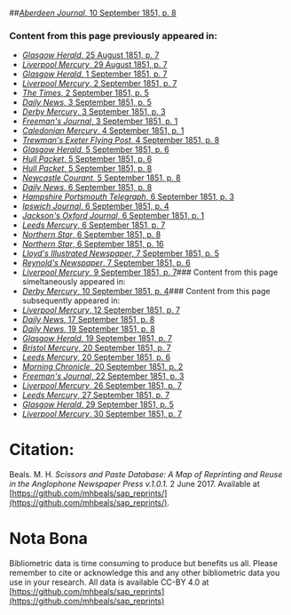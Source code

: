 ##[*Aberdeen Journal*, 10 September 1851, p. 8](https://mhbeals.github.io/sap_html/Aberdeen-Journal/Aberdeen-Journal-10-September-1851-p-8)

### Content from this page previously appeared in:
+ [*Glasgow Herald*, 25 August 1851, p. 7](https://mhbeals.github.io/sap_html/Glasgow-Herald/Glasgow-Herald-25-August-1851-p-7)
+ [*Liverpool Mercury*, 29 August 1851, p. 7](https://mhbeals.github.io/sap_html/Liverpool-Mercury/Liverpool-Mercury-29-August-1851-p-7)
+ [*Glasgow Herald*, 1 September 1851, p. 7](https://mhbeals.github.io/sap_html/Glasgow-Herald/Glasgow-Herald-1-September-1851-p-7)
+ [*Liverpool Mercury*, 2 September 1851, p. 7](https://mhbeals.github.io/sap_html/Liverpool-Mercury/Liverpool-Mercury-2-September-1851-p-7)
+ [*The Times*, 2 September 1851, p. 5](https://mhbeals.github.io/sap_html/The-Times/The-Times-2-September-1851-p-5)
+ [*Daily News*, 3 September 1851, p. 5](https://mhbeals.github.io/sap_html/Daily-News/Daily-News-3-September-1851-p-5)
+ [*Derby Mercury*, 3 September 1851, p. 3](https://mhbeals.github.io/sap_html/Derby-Mercury/Derby-Mercury-3-September-1851-p-3)
+ [*Freeman's Journal*, 3 September 1851, p. 1](https://mhbeals.github.io/sap_html/Freeman's-Journal/Freeman's-Journal-3-September-1851-p-1)
+ [*Caledonian Mercury*, 4 September 1851, p. 1](https://mhbeals.github.io/sap_html/Caledonian-Mercury/Caledonian-Mercury-4-September-1851-p-1)
+ [*Trewman's Exeter Flying Post*, 4 September 1851, p. 8](https://mhbeals.github.io/sap_html/Trewman's-Exeter-Flying-Post/Trewman's-Exeter-Flying-Post-4-September-1851-p-8)
+ [*Glasgow Herald*, 5 September 1851, p. 6](https://mhbeals.github.io/sap_html/Glasgow-Herald/Glasgow-Herald-5-September-1851-p-6)
+ [*Hull Packet*, 5 September 1851, p. 6](https://mhbeals.github.io/sap_html/Hull-Packet/Hull-Packet-5-September-1851-p-6)
+ [*Hull Packet*, 5 September 1851, p. 8](https://mhbeals.github.io/sap_html/Hull-Packet/Hull-Packet-5-September-1851-p-8)
+ [*Newcastle Courant*, 5 September 1851, p. 8](https://mhbeals.github.io/sap_html/Newcastle-Courant/Newcastle-Courant-5-September-1851-p-8)
+ [*Daily News*, 6 September 1851, p. 8](https://mhbeals.github.io/sap_html/Daily-News/Daily-News-6-September-1851-p-8)
+ [*Hampshire Portsmouth Telegraph*, 6 September 1851, p. 3](https://mhbeals.github.io/sap_html/Hampshire-Portsmouth-Telegraph/Hampshire-Portsmouth-Telegraph-6-September-1851-p-3)
+ [*Ipswich Journal*, 6 September 1851, p. 4](https://mhbeals.github.io/sap_html/Ipswich-Journal/Ipswich-Journal-6-September-1851-p-4)
+ [*Jackson's Oxford Journal*, 6 September 1851, p. 1](https://mhbeals.github.io/sap_html/Jackson's-Oxford-Journal/Jackson's-Oxford-Journal-6-September-1851-p-1)
+ [*Leeds Mercury*, 6 September 1851, p. 7](https://mhbeals.github.io/sap_html/Leeds-Mercury/Leeds-Mercury-6-September-1851-p-7)
+ [*Northern Star*, 6 September 1851, p. 8](https://mhbeals.github.io/sap_html/Northern-Star/Northern-Star-6-September-1851-p-8)
+ [*Northern Star*, 6 September 1851, p. 16](https://mhbeals.github.io/sap_html/Northern-Star/Northern-Star-6-September-1851-p-16)
+ [*Lloyd's Illustrated Newspaper*, 7 September 1851, p. 5](https://mhbeals.github.io/sap_html/Lloyd's-Illustrated-Newspaper/Lloyd's-Illustrated-Newspaper-7-September-1851-p-5)
+ [*Reynold's Newspaper*, 7 September 1851, p. 6](https://mhbeals.github.io/sap_html/Reynold's-Newspaper/Reynold's-Newspaper-7-September-1851-p-6)
+ [*Liverpool Mercury*, 9 September 1851, p. 7](https://mhbeals.github.io/sap_html/Liverpool-Mercury/Liverpool-Mercury-9-September-1851-p-7)### Content from this page simeltaneously appeared in:
+ [*Derby Mercury*, 10 September 1851, p. 4](https://mhbeals.github.io/sap_html/Derby-Mercury/Derby-Mercury-10-September-1851-p-4)### Content from this page subsequently appeared in:
+ [*Liverpool Mercury*, 12 September 1851, p. 7](https://mhbeals.github.io/sap_html/Liverpool-Mercury/Liverpool-Mercury-12-September-1851-p-7)
+ [*Daily News*, 17 September 1851, p. 8](https://mhbeals.github.io/sap_html/Daily-News/Daily-News-17-September-1851-p-8)
+ [*Daily News*, 19 September 1851, p. 8](https://mhbeals.github.io/sap_html/Daily-News/Daily-News-19-September-1851-p-8)
+ [*Glasgow Herald*, 19 September 1851, p. 7](https://mhbeals.github.io/sap_html/Glasgow-Herald/Glasgow-Herald-19-September-1851-p-7)
+ [*Bristol Mercury*, 20 September 1851, p. 7](https://mhbeals.github.io/sap_html/Bristol-Mercury/Bristol-Mercury-20-September-1851-p-7)
+ [*Leeds Mercury*, 20 September 1851, p. 6](https://mhbeals.github.io/sap_html/Leeds-Mercury/Leeds-Mercury-20-September-1851-p-6)
+ [*Morning Chronicle*, 20 September 1851, p. 2](https://mhbeals.github.io/sap_html/Morning-Chronicle/Morning-Chronicle-20-September-1851-p-2)
+ [*Freeman's Journal*, 22 September 1851, p. 3](https://mhbeals.github.io/sap_html/Freeman's-Journal/Freeman's-Journal-22-September-1851-p-3)
+ [*Liverpool Mercury*, 26 September 1851, p. 7](https://mhbeals.github.io/sap_html/Liverpool-Mercury/Liverpool-Mercury-26-September-1851-p-7)
+ [*Leeds Mercury*, 27 September 1851, p. 7](https://mhbeals.github.io/sap_html/Leeds-Mercury/Leeds-Mercury-27-September-1851-p-7)
+ [*Glasgow Herald*, 29 September 1851, p. 5](https://mhbeals.github.io/sap_html/Glasgow-Herald/Glasgow-Herald-29-September-1851-p-5)
+ [*Liverpool Mercury*, 30 September 1851, p. 7](https://mhbeals.github.io/sap_html/Liverpool-Mercury/Liverpool-Mercury-30-September-1851-p-7)
                    
# Citation: 

Beals. M. H. *Scissors and Paste Database: A Map of Reprinting and Reuse in the Anglophone Newspaper Press v.1.0.1.* 2 June 2017. Available at [https://github.com/mhbeals/sap_reprints/](https://github.com/mhbeals/sap_reprints/). 
                    
# Nota Bona

Bibliometric data is time consuming to produce but benefits us all. Please remember to cite or acknowledge this and any other bibliometric data you use in your research. All data is available CC-BY 4.0 at [https://github.com/mhbeals/sap_reprints](https://github.com/mhbeals/sap_reprints)